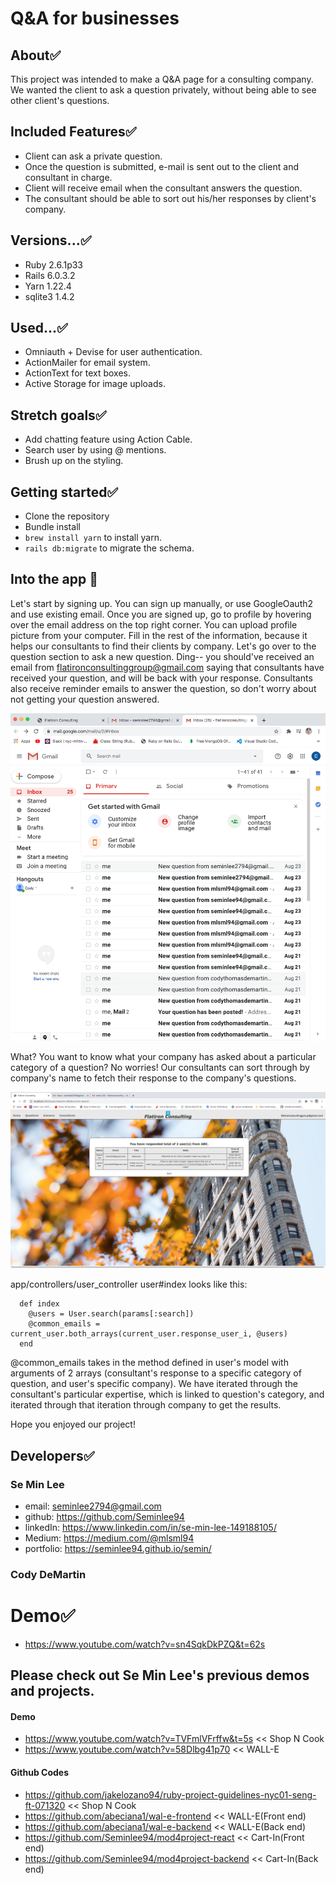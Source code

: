 # Q&A for businesses

## About✅
This project was intended to make a Q&A page for a consulting company. We wanted the client to ask a question privately, without being able to see other client's questions. 

## Included Features✅
- Client can ask a private question.
- Once the question is submitted, e-mail is sent out to the client and consultant in charge.
- Client will receive email when the consultant answers the question.
- The consultant should be able to sort out his/her responses by client's company.

## Versions...✅
- Ruby 2.6.1p33
- Rails 6.0.3.2
- Yarn 1.22.4
- sqlite3 1.4.2

## Used...✅
- Omniauth + Devise for user authentication.
- ActionMailer for email system.
- ActionText for text boxes.
- Active Storage for image uploads.
  
## Stretch goals✅
- Add chatting feature using Action Cable.
- Search user by using @ mentions.
- Brush up on the styling.

## Getting started✅
- Clone the repository
- Bundle install
- ``` brew install yarn ``` to install yarn.
- ``` rails db:migrate ``` to migrate the schema. 

## Into the app 🚀
Let's start by signing up. You can sign up manually, or use GoogleOauth2 and use existing email. Once you are signed up, go to profile by hovering over the email address on the top right corner. You can upload profile picture from your computer. Fill in the rest of the information, because it helps our consultants to find their clients by company. 
Let's go over to the question section to ask a new question. Ding-- you should've received an email from flatironconsultinggroup@gmail.com saying that consultants have received your question, and will be back with your response. Consultants also receive reminder emails to answer the question, so don't worry about not getting your question answered. 

![](app/assets/images/consultant_email.png)

What? You want to know what your company has asked about a particular category of a question? No worries! Our consultants can sort through by company's name to fetch their response to the company's questions. 

![](app/assets/images/consultant_response.png)

app/controllers/user_controller user#index looks like this:
```   
  def index
    @users = User.search(params[:search])
    @common_emails = current_user.both_arrays(current_user.response_user_i, @users)
  end
```
@common_emails takes in the method defined in user's model with arguments of 2 arrays (consultant's response to a specific category of question, and user's specific company). We have iterated through the consultant's particular expertise, which is linked to question's category, and iterated through that iteration through company to get the results.


Hope you enjoyed our project! 

## Developers✅
### Se Min Lee
- email: seminlee2794@gmail.com
- github: https://github.com/Seminlee94
- linkedIn: https://www.linkedin.com/in/se-min-lee-149188105/
- Medium: https://medium.com/@mlsml94
- portfolio: https://seminlee94.github.io/semin/

### Cody DeMartin

# Demo✅
- https://www.youtube.com/watch?v=sn4SqkDkPZQ&t=62s

## Please check out Se Min Lee's previous demos and projects.
#### Demo
- https://www.youtube.com/watch?v=TVFmlVFrffw&t=5s << Shop N Cook
- https://www.youtube.com/watch?v=58Dlbg41p70 << WALL-E

#### Github Codes
- https://github.com/jakelozano94/ruby-project-guidelines-nyc01-seng-ft-071320 << Shop N Cook
- https://github.com/abeciana1/wal-e-frontend << WALL-E(Front end)
- https://github.com/abeciana1/wal-e-backend << WALL-E(Back end)
- https://github.com/Seminlee94/mod4project-react << Cart-In(Front end)
- https://github.com/Seminlee94/mod4project-backend << Cart-In(Back end)

